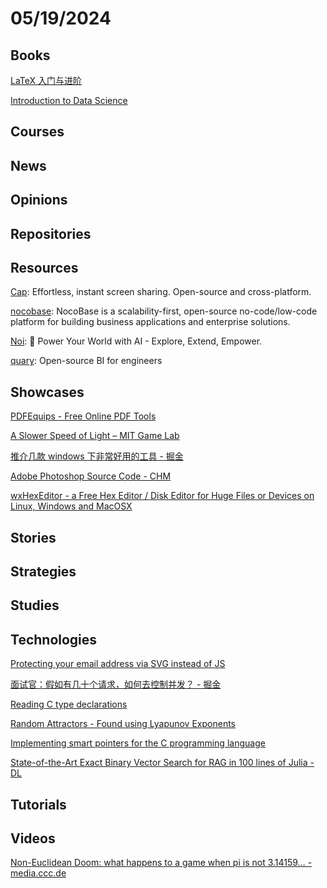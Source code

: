 # 05/19/2024

## Books
[LaTeX 入门与进阶](https://latex.lierhua.top/zh/)

[Introduction to Data Science](https://rafalab.dfci.harvard.edu/dsbook-part-1/)

## Courses

## News

## Opinions

## Repositories

## Resources
[Cap](https://github.com/CapSoftware/Cap): Effortless, instant screen sharing. Open-source and cross-platform.

[nocobase](https://github.com/nocobase/nocobase): NocoBase is a scalability-first, open-source no-code/low-code platform for building business applications and enterprise solutions.

[Noi](https://github.com/lencx/Noi): 🚀 Power Your World with AI - Explore, Extend, Empower.

[quary](https://github.com/quarylabs/quary): Open-source BI for engineers

## Showcases
[PDFEquips - Free Online PDF Tools](https://www.pdfequips.com/)

[A Slower Speed of Light – MIT Game Lab](http://gamelab.mit.edu/games/a-slower-speed-of-light/)

[推介几款 windows 下非常好用的工具 - 掘金](https://juejin.cn/post/6844904031685443597)

[Adobe Photoshop Source Code - CHM](https://computerhistory.org/blog/adobe-photoshop-source-code/)

[wxHexEditor - a Free Hex Editor / Disk Editor for Huge Files or Devices on Linux, Windows and MacOSX](https://www.wxhexeditor.org/)

## Stories

## Strategies

## Studies

## Technologies
[Protecting your email address via SVG instead of JS](https://rouninmedia.github.io/protecting-your-email-address-via-svg-instead-of-js/)

[面试官：假如有几十个请求，如何去控制并发？ - 掘金](https://juejin.cn/post/7356534347509645375)

[Reading C type declarations](http://www.unixwiz.net/techtips/reading-cdecl.html)

[Random Attractors - Found using Lyapunov Exponents](https://paulbourke.net/fractals/lyapunov/)

[Implementing smart pointers for the C programming language](https://snai.pe/posts/c-smart-pointers)

[State-of-the-Art Exact Binary Vector Search for RAG in 100 lines of Julia - DL](https://domluna.com/blog/tiny-binary-rag)

## Tutorials

## Videos
[Non-Euclidean Doom: what happens to a game when pi is not 3.14159… - media.ccc.de](https://media.ccc.de/v/mch2022-236-non-euclidean-doom-what-happens-to-a-game-when-pi-is-not-3-14159-)

